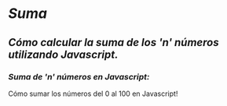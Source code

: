 # **_Suma_**

## **_Cómo calcular la suma de los 'n' números utilizando Javascript._**

### **_Suma de 'n' números en Javascript:_**

Cómo sumar los números del 0 al 100 en Javascript!
